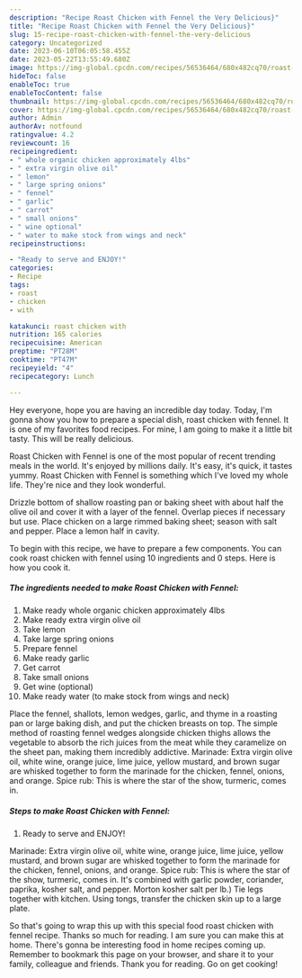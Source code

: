 ```yaml
---
description: "Recipe Roast Chicken with Fennel the Very Delicious}"
title: "Recipe Roast Chicken with Fennel the Very Delicious}"
slug: 15-recipe-roast-chicken-with-fennel-the-very-delicious
category: Uncategorized
date: 2023-06-10T06:05:58.455Z
date: 2023-05-22T13:55:49.680Z
image: https://img-global.cpcdn.com/recipes/56536464/680x482cq70/roast-chicken-with-fennel-recipe-main-photo.jpg
hideToc: false
enableToc: true
enableTocContent: false
thumbnail: https://img-global.cpcdn.com/recipes/56536464/680x482cq70/roast-chicken-with-fennel-recipe-main-photo.jpg
cover: https://img-global.cpcdn.com/recipes/56536464/680x482cq70/roast-chicken-with-fennel-recipe-main-photo.jpg
author: Admin
authorAv: notfound
ratingvalue: 4.2
reviewcount: 16
recipeingredient:
- " whole organic chicken approximately 4lbs"
- " extra virgin olive oil"
- " lemon"
- " large spring onions"
- " fennel"
- " garlic"
- " carrot"
- " small onions"
- " wine optional"
- " water to make stock from wings and neck"
recipeinstructions:

- "Ready to serve and ENJOY!"
categories:
- Recipe
tags:
- roast
- chicken
- with

katakunci: roast chicken with 
nutrition: 165 calories
recipecuisine: American
preptime: "PT28M"
cooktime: "PT47M"
recipeyield: "4"
recipecategory: Lunch

---
```



Hey everyone, hope you are having an incredible day today. Today, I'm gonna show you how to prepare a special dish, roast chicken with fennel. It is one of my favorites food recipes. For mine, I am going to make it a little bit tasty. This will be really delicious.

Roast Chicken with Fennel is one of the most popular of recent trending meals in the world. It's enjoyed by millions daily. It's easy, it's quick, it tastes yummy. Roast Chicken with Fennel is something which I've loved my whole life. They're nice and they look wonderful.

Drizzle bottom of shallow roasting pan or baking sheet with about half the olive oil and cover it with a layer of the fennel. Overlap pieces if necessary but use. Place chicken on a large rimmed baking sheet; season with salt and pepper. Place a lemon half in cavity.


To begin with this recipe, we have to prepare a few components. You can cook roast chicken with fennel using 10 ingredients and 0 steps. Here is how you cook it.

<!--inarticleads1-->

##### The ingredients needed to make Roast Chicken with Fennel:

1. Make ready  whole organic chicken approximately 4lbs
1. Make ready  extra virgin olive oil
1. Take  lemon
1. Take  large spring onions
1. Prepare  fennel
1. Make ready  garlic
1. Get  carrot
1. Take  small onions
1. Get  wine (optional)
1. Make ready  water (to make stock from wings and neck)


Place the fennel, shallots, lemon wedges, garlic, and thyme in a roasting pan or large baking dish, and put the chicken breasts on top. The simple method of roasting fennel wedges alongside chicken thighs allows the vegetable to absorb the rich juices from the meat while they caramelize on the sheet pan, making them incredibly addictive. Marinade: Extra virgin olive oil, white wine, orange juice, lime juice, yellow mustard, and brown sugar are whisked together to form the marinade for the chicken, fennel, onions, and orange. Spice rub: This is where the star of the show, turmeric, comes in. 

<!--inarticleads2-->

##### Steps to make Roast Chicken with Fennel:


1. Ready to serve and ENJOY!

Marinade: Extra virgin olive oil, white wine, orange juice, lime juice, yellow mustard, and brown sugar are whisked together to form the marinade for the chicken, fennel, onions, and orange. Spice rub: This is where the star of the show, turmeric, comes in. It&#39;s combined with garlic powder, coriander, paprika, kosher salt, and pepper. Morton kosher salt per lb.) Tie legs together with kitchen. Using tongs, transfer the chicken skin up to a large plate. 

So that's going to wrap this up with this special food roast chicken with fennel recipe. Thanks so much for reading. I am sure you can make this at home. There's gonna be interesting food in home recipes coming up. Remember to bookmark this page on your browser, and share it to your family, colleague and friends. Thank you for reading. Go on get cooking!
